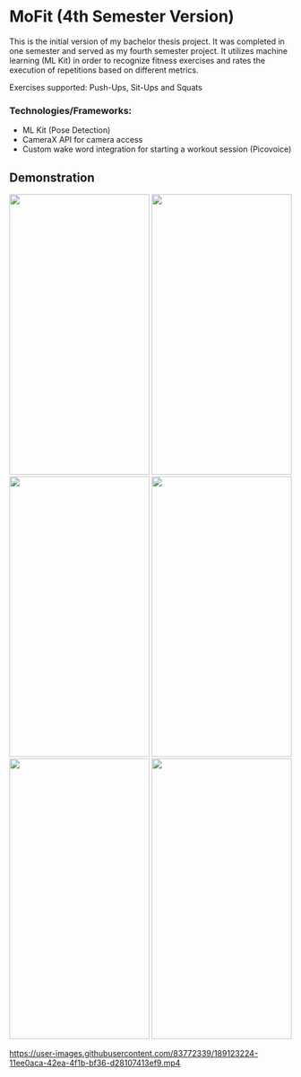 # MoFit (4th Semester Version)
This is the initial version of my bachelor thesis project. It was completed in one semester and served as my fourth semester project. It utilizes machine learning (ML Kit) in order to recognize fitness exercises and rates the execution of repetitions based on different metrics. 

Exercises supported: Push-Ups, Sit-Ups and Squats

### Technologies/Frameworks:
- ML Kit (Pose Detection)
- CameraX API for camera access
- Custom wake word integration for starting a workout session (Picovoice) 

## Demonstration
<p align="center">
<img src="https://user-images.githubusercontent.com/83772339/183258794-da1061e8-c0ba-459f-8904-90f8d7a31ad1.gif" width="250" height="500"> <img src="https://user-images.githubusercontent.com/83772339/183258801-b36b6ffd-38d2-485e-b453-90f9fcbe7ffb.gif" width="250" height="500">
<img src="https://user-images.githubusercontent.com/83772339/183258808-f12b8a5a-a09c-4330-ad9a-d50b3ab1a828.gif" width="250" height="500">
<img src="https://user-images.githubusercontent.com/83772339/183258811-8555022f-a9c5-4fcb-addb-56779f15c432.gif" width="250" height="500">
<img src="https://user-images.githubusercontent.com/83772339/183258960-2f18ca59-168b-40fa-9716-620f1e3397a8.gif" width="250" height="500">
<img src="https://user-images.githubusercontent.com/83772339/189124097-b88e1201-f32f-450f-ba5c-f57b3edba791.jpg" width="250" height="500">

https://user-images.githubusercontent.com/83772339/189123224-11ee0aca-42ea-4f1b-bf36-d28107413ef9.mp4
</p>
